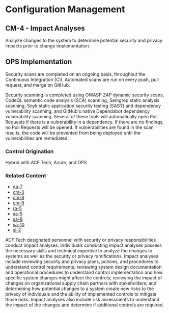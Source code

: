 # Configuration Management
## CM-4 - Impact Analyses

Analyze changes to the system to determine potential security and privacy impacts prior to change implementation.

## OPS Implementation

Security scans are completed on an ongoing basis, throughout the Continuous Integration (CI).  Automated scans are run on every push, pull request, and merge on GitHub.

Security scanning is completed using OWASP ZAP dynamic security scans, CodeQL semantic code analysis (SCA) scanning, Semgrep static analysis scanning, Snyk static application security testing (SAST) and dependency vulnerability scanning, and GitHub's native Dependabot dependency vulnerability scanning. Several of these tools will automatically open Pull Requests if there is a vulnerability in a dependency. If there are no findings, no Pull Requests will be opened. If vulnerabilities are found in the scan results, the code will be prevented from being deployed until the vulnerabilities are remediated.

### Control Origination

Hybrid with ACF Tech, Azure, and OPS

### Related Content

* [ca-7](../ca/ca-07.md)
* [cm-3](../cm/cm-03.md)
* [cm-8](../cm/cm-08.md)
* [cm-9](../cm/cm-09.md)
* [ra-5](../ra/ra-05.md)
* [sa-5](../sa/sa-05.md)
* [sa-8](../sa/sa-08.md)
* [sa-10](../sa/sa-10.md)
* [si-2](../si/si-02.md)

ACF Tech designated personnel with security or privacy responsibilities conduct impact analyses. Individuals conducting impact analyses possess the necessary skills and technical expertise to analyze the changes to systems as well as the security or privacy ramifications. Impact analyses include reviewing security and privacy plans, policies, and procedures to understand control requirements; reviewing system design documentation and operational procedures to understand control implementation and how specific system changes might affect the controls; reviewing the impact of changes on organizational supply chain partners with stakeholders; and determining how potential changes to a system create new risks to the privacy of individuals and the ability of implemented controls to mitigate those risks. Impact analyses also include risk assessments to understand the impact of the changes and determine if additional controls are required.
